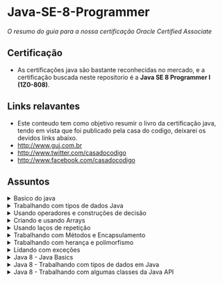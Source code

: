 # Java-SE-8-Programmer

*_O resumo do guia para a nossa certificação Oracle Certified Associate_*

## Certificação
- As certificações java são bastante reconhecidas no mercado, e a certificação buscada neste repositorio é a **Java SE 8 Programmer I (1Z0-808)**.

## Links relavantes
- Este conteudo tem como objetivo resumir o livro da certificação java, tendo em vista que foi publicado pela casa do codigo, deixarei os devidos links abaixo.
-  http://www.guj.com.br
-  http://www.twitter.com/casadocodigo
-  http://www.facebook.com/casadocodigo

## Assuntos

<details> 
  <summary>  Basico do java </summary>
  <br>
  
-  Defina o escopo de variáveis

 O escopo é o que determina em que ponto do código uma variavel pode ser usada.

  ### Variáveis Locais
  As variáveis locais, são as variaveis dentro de blocos de codigo _(Um bloco é um trecho de código entre chaves. Que pode ser um método ou um construtor)_, assim como dentro de construtores. <br>
  
 **_Regra basica: O ciclo de vida de uma variavel local vai do ponto onde ela foi declarada até o fim do bloco onde ela foi declarada._**

```java
public void m1() { // abertura do método

int x = 10; // method local variable

} // Fechamento do método
```

Ou no corpo de um  `if`, de um  `for` etc.:

```java
public void m1() { // abertura do método

  int x = 10; // variavel local do metodo

  if (x >= 10) { // if - abertura

    int y = 50; // variavel local do IF

    System.out.print(y);

  } // if - fechamento

} // Fechamento do método
```

Analisando o codigo, temos uma variavel `x` que é declarada no começo do método, a mesma **pode ser utilizada durante todo o corpo do método**.
A variável `y` declarada dentro do `if` só existe dentro das chaves `{}`. Se tentar usá-la fora, dará erro no compilador porque ela não existe mais.
<br>
Além disso temos que tomar cuidados também são com os loops `for`. As variaveis declaradas dentro da área de inicialização, só pode ser utilizada dentro do corpo do loop.
Um dos exemplos que mostra a tentativa de usar uma variável cujo escopo não pode ser acessado:

```java
for (int i = 0, j = 0; i < 10; i++)
j++;
System.out.println(j); // Erro de compilação
```
<br>

Parâmetros de métodos também podem ser considerados variáveis locais ao método, ou seja, só podem ser usados dentro do método onde foram declarados:

```java
class Test {
public void m1(String s) {
  System.out.print(s);
}

public void m2() {
  System.out.println(s); // compilation error
  }
}
```

 
 
 
   
- Defina a estrutura de uma classe Java 
- Crie aplicações Java executáveis com um método `main`, rode um programa Java na linha de comando 
- Importe outros pacotes Java e deixe-os acessíveis ao seu código 
   
</details>

<details> 
  <summary>Trabalhando com tipos de dados Java</summary>
  
 - Declare e inicialize variáveis 
  - Diferença entre variáveis de referências a objetos e tipos primitivos 
  - Leia ou escreva para campos de objetos 
  - Explique o ciclo de vida de um objeto (criação, "de referência" e garbage collection) 
  - Chame métodos em objetos 
  - Manipule dados usando a classe `StringBuilder` e seus métodos 
  - Crie e manipule Strings 
   
</details>

<details> 
  <summary>Usando operadores e construções de decisão</summary>
  
 - Use operadores Java 
  - Use parênteses para sobrescrever a precedência de operadores 
  - Teste a igualdade entre Strings e outros objetos usando `==` e `equals()` 
  - Utilize o `if` e `if/else` 
  - Utilize o `switch` 
   
</details>

<details> 
  <summary>Criando e usando Arrays</summary>
  
  - Declare, instancie, inicialize e use um array unidimensional 
  - Declare, instancie, inicialize e use um array multidimensional 
  - Declare e use uma `ArrayList` 
   
</details>

<details> 
  <summary>Usando laços de repetição</summary>
  
- Crie e use laços do tipo `while` 
  - Crie e use laços do tipo `for`, incluindo o `enhanced for` 
  - Crie e use laços do tipo `do/while` 
  - Compare os tipos de laços 
  - Use `break` e `continue` 
   
</details>

<details> 
  <summary>Trabalhando com Métodos e Encapsulamento</summary>
  
 - Crie métodos com argumentos e valores de retorno 
  - Aplique a palavra-chave `static` a métodos e campos 
  - Crie métodos sobrecarregados 
  - Diferencie o construtor padrão e construtores definidos pelo usuário 
  - Crie e sobrecarregue construtores 
  - Aplique modificadores de acesso 
  - Aplique princípios de encapsulamento a uma classe 
  - Determine o efeito que ocorre com referências a objetos e a tipos primitivos quando são passados a outros métodos e seus valores mudam 
   
</details>

<details> 
  <summary>Trabalhando com herança e polimorfismo</summary>
  
  - Implemente herança 
  - Desenvolva código que mostra o uso de polimorfismo 
  - Diferencie entre o tipo de uma referência e o tipo de um objeto 
  - Determine quando é necessário fazer casting 
  - Use `super` e `this` para acessar objetos e construtores 
  - Use classes abstratas e interfaces 
  
</details>

<details> 
  <summary>Lidando com exceções</summary>
  
  - Diferencie entre exceções do tipo `checked`, `runtime` e erros 
  - Descreva o que são exceções e para que são utilizadas em Java 
  - Crie um bloco `try-catch` e determine como exceções alteram o fluxo normal de um programa 
  - Invoque um método que joga uma exceção 
  - Reconheça classes de exceções comuns e suas categorias 
  
</details>

<details> 
  <summary>Java 8 - Java Basics</summary>
  
  - Rode um programa Java a partir da linha de comando 
  - Trabalhe com saída no console 
  - Compare e contraste as funcionalidades e componentes da plataforma Java, como: independência de plataforma, orientação a objeto, encapsulamento etc. 
  
</details>

<details> 
  <summary>Java 8 - Trabalhando com tipos de dados em Java</summary>
  
  - Desenvolva código que usa classes wrappers como `Boolean`, `Double` e `Integer` 
  
</details>

<details> 
  <summary>Java 8 - Trabalhando com algumas classes da Java API</summary>
  
  - Crie e manipule dados de calendários usando as classes `java.time.LocalDateTime`, `java.time.LocalDate`, `java.time.LocalTime`, `java.time.format.DateTimeFormatter`, `java.time.Period` 
  - Escreva uma expressão Lambda simples que consuma uma expressão Lambda `Predicate` 
  
</details>
